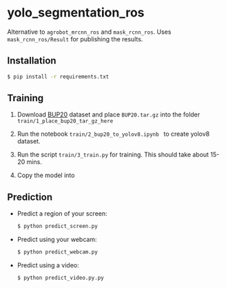 # yolo_segmentation_ros

Alternative to `agrobot_mrcnn_ros` and `mask_rcnn_ros`. Uses `mask_rcnn_ros/Result` for publishing the results.

## Installation

```bash
$ pip install -r requirements.txt
```

## Training

1. Download [BUP20](http://agrobotics.uni-bonn.de/sweet_pepper_dataset/) dataset and place `BUP20.tar.gz` into the folder `train/1_place_bup20_tar_gz_here`

2. Run the notebook `train/2_bup20_to_yolov8.ipynb ` to create yolov8 dataset.
3. Run the script `train/3_train.py` for training. This should take about 15-20 mins.
4. Copy the model into

## Prediction

- Predict a region of your screen:

  ```bash
  $ python predict_screen.py
  ```

- Predict using your webcam:

  ```bash
  $ python predict_webcam.py
  ```

- Predict using a video:

  ```bash
  $ python predict_video.py.py
  ```

  

